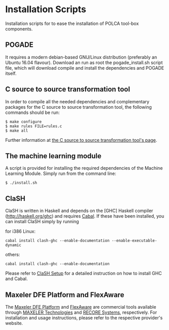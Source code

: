 Installation Scripts
====================

Installation scripts for to ease the installation of POLCA tool-box components.

POGADE
------

It requires a modern debian-based GNU/Linux distribution (preferably an Ubuntu 16.04 flavour).
Download an run as root the pogade_install.sh script file, which will download compile and install the dependencies and POGADE itself.

C source to source transformation tool
------------

In order to compile all the needed dependencies and complementary packages for the C source to source transformation tool, the following commands should be run:

```
$ make configure
$ make rules FILE=rules.c
$ make all
```

Further information at [the C source to source transformation tool's page](https://github.com/polca-project/polca-toolbox/tree/master/C_source2source).


The machine learning module
------------

A script is provided for installing the required dependencies of the Machine Learning Module. Simply run from the command line:

```
$ ./install.sh
```

ClaSH
------------

ClaSH is written in Haskell and depends on the [GHC] Haskell compiler (http://haskell.org/ghc) and requires [Cabal](http://www.haskell.org/cabal/download.html). If these have been installed, you can install ClaSH simply by running

for i386 Linux:
```
cabal install clash-ghc --enable-documentation --enable-executable-dynamic
```

others:
```
cabal install clash-ghc --enable-documentation
```

Please refer to [ClaSH Setup](http://www.clash-lang.org/#details) for a detailed instruction on how to install GHC and Cabal.
  

Maxeler DFE Platform and FlexAware
------------

The [Maxeler DFE Platform](https://www.maxeler.com/products/software/) and [FlexAware](http://www.flexaware.net/what/sde/) are commercial tools available through [MAXELER Technologies](https://www.maxeler.com) and [RECORE Systems](http://recoresystems.com), respectively. For installation and usage instructions, please refer to the respective provider's website.
